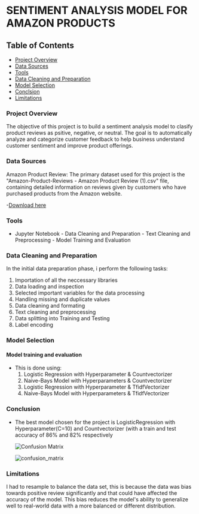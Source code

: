 # SENTIMENT ANALYSIS MODEL FOR AMAZON PRODUCTS

## Table of Contents

- [Project Overview](#project-overview)
- [Data Sources](#data-sources)
- [Tools](#tools)
- [Data Cleaning and Preparation](#data-cleaning-and-preparation)
- [Model Selection](#model-selection)
- [Conclsion](#conclusion)
- [Limitations](#limitations)

### Project Overview

The objective of this project is to build a sentiment analysis model to clasify product reviews as psitive, negative, or neutral.
The goal is to automatically analyze and categorize customer feedback to help business understand customer sentiment and improve product offerings.

### Data Sources

Amazon Product Review: The primary dataset used for this project is the "Amazon-Product-Reviews - Amazon Product Review (1).csv" file, containing detailed information on reviews given by customers who have purchased products from the Amazon website.

  -[Download here](https://www.kaggle.com/datasets/miriamodeyianypeter/sentiment-analysis-amazon-product-reviews)

### Tools

- Jupyter Notebook - Data Cleaning and Preparation - Text Cleaning and Preprocessing  - Model Training and Evaluation

### Data Cleaning and Preparation

In the initial data preparation phase, i perform the following tasks:
1. Importation of all the neccessary libraries
2. Data loading and inspection
3. Selected important variables for the data processing
4. Handling missing and duplicate values
5. Data cleaning and formating
6. Text cleaning and preprocessing
7. Data splitting into Training and Testing 
8. Label encoding

### Model Selection

#### Model training and evaluation
- This is done using:
  1. Logistic Regression with Hyperparameter & Countvectorizer
  2. Naive-Bays Model with Hyperparameters & Countvectorizer
  3. Logistic Regression with Hyperparameter & TfidfVectorizer
  4. Naive-Bays Model with Hyperparameters & TfidfVectorizer

### Conclusion

- The best model chosen for the project is LogisticRegression with Hyperparameter(C=10) and Countvectorizer (with a train and test accuracy of 86% and 82% respectively

  ![Confusion Matrix](confusion_matrix.JPG)

  ![confusion_matrix](https://github.com/BABALOLAbasit/ingryd_capstone_project/assets/140013199/03ddc166-6ee0-4f59-8672-5f24aa819e79)


### Limitations

I had to resample to balance the data set, this is because the data was bias towards positive review significantly and that could have affected the accuracy of the model. This bias reduces the model's ability to generalize well to real-world data with a more balanced or different distribution.
  
